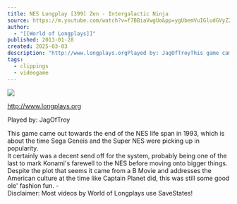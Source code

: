 ```yaml
---
title: NES Longplay [399] Zen - Intergalactic Ninja
source: https://m.youtube.com/watch?v=f7BBiaVwgUo&pp=ygUbemVuIGludGVyZ2FsYWN0aWMgbmluamEgbmVz
author:
  - "[[World of Longplays]]"
published: 2013-01-28
created: 2025-03-03
description: "http://www.longplays.orgPlayed by: JagOfTroyThis game came out towards the end of the NES life span in 1993, which is about the time Sega Geneis and the Super NES were picking up in popularity.It"
tags:
  - clippings
  - videogame
---
```

![](https://www.youtube.com/watch?v=f7BBiaVwgUo)  

http://www.longplays.org  
  
Played by: JagOfTroy  
  
This game came out towards the end of the NES life span in 1993, which is about the time Sega Geneis and the Super NES were picking up in popularity.  
It certainly was a decent send off for the system, probably being one of the last to mark Konami's farewell to the NES before moving onto bigger things.  
Despite the plot that seems it came from a B Movie and addresses the American culture at the time like Captain Planet did, this was still some good ole' fashion fun. -  
Disclaimer: Most videos by World of Longplays use SaveStates!